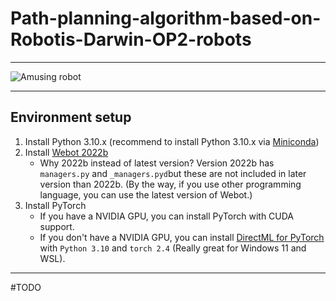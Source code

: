 # Path-planning-algorithm-based-on-Robotis-Darwin-OP2-robots


---

![Amusing robot](https://github.com/Akira-zyh/Path-planning-algorithm-based-on-Robotis-Darwin-OP2-robots/blob/main/amuse.gif)

---

## Environment setup
1. Install Python 3.10.x (recommend to install Python 3.10.x via [Miniconda](https://www.anaconda.com/docs/getting-started/miniconda/main))
2. Install [Webot 2022b](https://github.com/cyberbotics/webots/releases/tag/R2022b) 
    - Why 2022b instead of latest version? Version 2022b has `managers.py` and `_managers.pyd`but these are not included in later version than 2022b. (By the way, if you use other programming language, you can use the latest version of Webot.)
3. Install PyTorch
    - If you have a NVIDIA GPU, you can install PyTorch with CUDA support.
    - If you don't have a NVIDIA GPU, you can install [DirectML for PyTorch](https://learn.microsoft.com/zh-cn/windows/ai/directml/pytorch-windows) with `Python 3.10` and `torch 2.4` (Really great for Windows 11 and WSL).

---
#TODO
